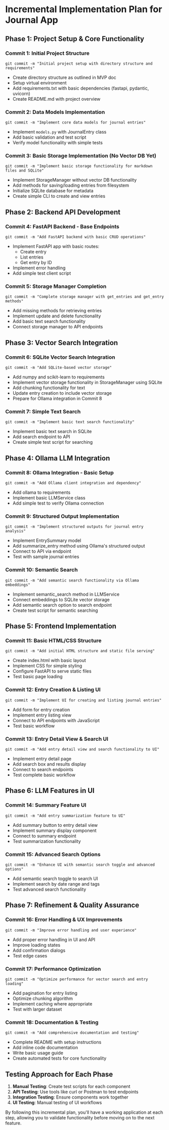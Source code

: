# Incremental Implementation Plan for Journal App

## Phase 1: Project Setup & Core Functionality

### Commit 1: Initial Project Structure
```
git commit -m "Initial project setup with directory structure and requirements"
```
- Create directory structure as outlined in MVP doc
- Setup virtual environment
- Add requirements.txt with basic dependencies (fastapi, pydantic, uvicorn)
- Create README.md with project overview

### Commit 2: Data Models Implementation
```
git commit -m "Implement core data models for journal entries"
```
- Implement `models.py` with JournalEntry class
- Add basic validation and test script
- Verify model functionality with simple tests

### Commit 3: Basic Storage Implementation (No Vector DB Yet)
```
git commit -m "Implement basic storage functionality for markdown files and SQLite"
```
- Implement StorageManager without vector DB functionality
- Add methods for saving/loading entries from filesystem
- Initialize SQLite database for metadata
- Create simple CLI to create and view entries

## Phase 2: Backend API Development

### Commit 4: FastAPI Backend - Base Endpoints
```
git commit -m "Add FastAPI backend with basic CRUD operations"
```
- Implement FastAPI app with basic routes:
  - Create entry
  - List entries
  - Get entry by ID
- Implement error handling
- Add simple test client script

### Commit 5: Storage Manager Completion
```
git commit -m "Complete storage manager with get_entries and get_entry methods"
```
- Add missing methods for retrieving entries
- Implement update and delete functionality
- Add basic text search functionality
- Connect storage manager to API endpoints

## Phase 3: Vector Search Integration

### Commit 6: SQLite Vector Search Integration
```
git commit -m "Add SQLite-based vector storage"
```
- Add numpy and scikit-learn to requirements
- Implement vector storage functionality in StorageManager using SQLite
- Add chunking functionality for text
- Update entry creation to include vector storage
- Prepare for Ollama integration in Commit 8

### Commit 7: Simple Text Search
```
git commit -m "Implement basic text search functionality"
```
- Implement basic text search in SQLite
- Add search endpoint to API
- Create simple test script for searching

## Phase 4: Ollama LLM Integration

### Commit 8: Ollama Integration - Basic Setup
```
git commit -m "Add Ollama client integration and dependency"
```
- Add ollama to requirements
- Implement basic LLMService class
- Add simple test to verify Ollama connection

### Commit 9: Structured Output Implementation
```
git commit -m "Implement structured outputs for journal entry analysis"
```
- Implement EntrySummary model
- Add summarize_entry method using Ollama's structured output
- Connect to API via endpoint
- Test with sample journal entries

### Commit 10: Semantic Search
```
git commit -m "Add semantic search functionality via Ollama embeddings"
```
- Implement semantic_search method in LLMService
- Connect embeddings to SQLite vector storage
- Add semantic search option to search endpoint
- Create test script for semantic searching

## Phase 5: Frontend Implementation

### Commit 11: Basic HTML/CSS Structure
```
git commit -m "Add initial HTML structure and static file serving"
```
- Create index.html with basic layout
- Implement CSS for simple styling
- Configure FastAPI to serve static files
- Test basic page loading

### Commit 12: Entry Creation & Listing UI
```
git commit -m "Implement UI for creating and listing journal entries"
```
- Add form for entry creation
- Implement entry listing view
- Connect to API endpoints with JavaScript
- Test basic workflow

### Commit 13: Entry Detail View & Search UI
```
git commit -m "Add entry detail view and search functionality to UI"
```
- Implement entry detail page
- Add search box and results display
- Connect to search endpoints
- Test complete basic workflow

## Phase 6: LLM Features in UI

### Commit 14: Summary Feature UI
```
git commit -m "Add entry summarization feature to UI"
```
- Add summary button to entry detail view
- Implement summary display component
- Connect to summary endpoint
- Test summarization functionality

### Commit 15: Advanced Search Options
```
git commit -m "Enhance UI with semantic search toggle and advanced options"
```
- Add semantic search toggle to search UI
- Implement search by date range and tags
- Test advanced search functionality

## Phase 7: Refinement & Quality Assurance

### Commit 16: Error Handling & UX Improvements
```
git commit -m "Improve error handling and user experience"
```
- Add proper error handling in UI and API
- Improve loading states
- Add confirmation dialogs
- Test edge cases

### Commit 17: Performance Optimization
```
git commit -m "Optimize performance for vector search and entry loading"
```
- Add pagination for entry listing
- Optimize chunking algorithm
- Implement caching where appropriate
- Test with larger dataset

### Commit 18: Documentation & Testing
```
git commit -m "Add comprehensive documentation and testing"
```
- Complete README with setup instructions
- Add inline code documentation
- Write basic usage guide
- Create automated tests for core functionality

## Testing Approach for Each Phase

1. **Manual Testing**: Create test scripts for each component
2. **API Testing**: Use tools like curl or Postman to test endpoints
3. **Integration Testing**: Ensure components work together
4. **UI Testing**: Manual testing of UI workflows

By following this incremental plan, you'll have a working application at each step, allowing you to validate functionality before moving on to the next feature.
